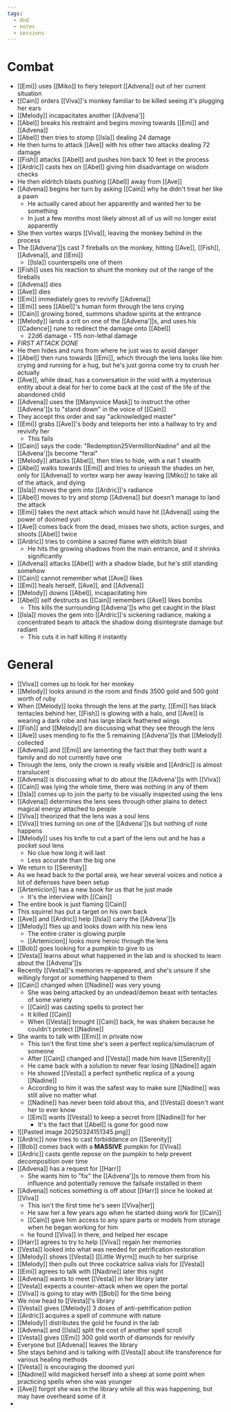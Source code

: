 ```yaml
---
tags:
  - dnd
  - notes
  - sessions
---
```

# Combat
- [[Emi]] uses [[Miko]] to fiery teleport [[Advena]] out of her current situation
- [[Cain]] orders [[Viva]]'s monkey familiar to be killed seeing it's plugging her ears
- [[Melody]] incapacitates another [[Advena']]
- [[Abel]] breaks his restraint and begins moving towards [[Emi]] and [[Advena]]
- [[Abel]] then tries to stomp [[Isla]] dealing 24 damage
- He then turns to attack [[Ave]] with his other two attacks dealing 72 damage
- [[Fish]] attacks [[Abel]] and pushes him back 10 feet in the process
- [[Ardric]] casts hex on [[Abel]] giving him disadvantage on wisdom checks
- He then eldritch blasts pushing [[Abel]] away from [[Ave]]
- [[Advena]] begins her turn by asking [[Cain]] why he didn't treat her like a pawn
	- He actually cared about her apparently and wanted her to be something
	- In just a few months most likely almost all of us will no longer exist apparently
- She then vortex warps [[Viva]], leaving the monkey behind in the process
- The [[Advena']]s cast 7 fireballs on the monkey, hitting [[Ave]], [[Fish]], [[Advena]], and [[Emi]]
	- [[Isla]] counterspells one of them
- [[Fish]] uses his reaction to shunt the monkey out of the range of the fireballs
- [[Advena]] dies
- [[Ave]] dies
- [[Emi]] immediately goes to revivify [[Advena]]
- [[Emi]] sees [[Abel]]'s human form through the lens crying
- [[Cain]] growing bored, summons shadow spirits at the entrance
- [[Melody]] lands a crit on one of the [[Advena']]s, and uses his [[Cadence]] rune to redirect the damage onto [[Abel]]
	- 22d6 damage - 115 non-lethal damage
- *FIRST ATTACK DONE*
- He then hides and runs from where he just was to avoid danger
- [[Abel]] then runs towards [[Emi]], which through the lens looks like him crying and running for a hug, but he's just gonna come try to crush her actually
- [[Ave]], while dead, has a conversation in the void with a mysterious entity about a deal for her to come back at the cost of the life of the abandoned child
- [[Advena]] uses the [[Manyvoice Mask]] to instruct the other [[Advena']]s to "stand down" in the voice of [[Cain]]
- They accept this order and say "acknowledged master"
- [[Emi]] grabs [[Ave]]'s body and teleports her into a hallway to try and revivify her
	- This fails
- [[Cain]] says the code: "Redemption25VermillionNadine" and all the [[Advena']]s become "feral"
- [[Melody]] attacks [[Abel]], then tries to hide, with a nat 1 stealth
- [[Abel]] walks towards [[Emi]] and tries to unleash the shades on her, only for [[Advena]] to vortex warp her away leaving [[Miko]] to take all of the attack, and dying
- [[Isla]] moves the gem into [[Ardric]]'s radiance
- [[Abel]] moves to try and stomp [[Advena]] but doesn't manage to land the attack
- [[Emi]] takes the next attack which would have hit [[Advena]] using the power of doomed yuri
- [[Ave]] comes back from the dead, misses two shots, action surges, and shoots [[Abel]] twice
- [[Ardric]] tries to combine a sacred flame with eldritch blast
	- He hits the growing shadows from the main entrance, and it shrinks significantly
- [[Advena]] attacks [[Abel]] with a shadow blade, but he's still standing somehow
- [[Cain]] cannot remember what [[Ave]] likes
- [[Emi]] heals herself, [[Ave]], and [[Advena]]
- [[Melody]] downs [[Abel]], incapacitating him
- [[Abel]] self destructs as [[Cain]] remembers [[Ave]] likes bombs
	- This kills the surrounding [[Advena']]s who get caught in the blast
- [[Isla]] moves the gem into [[Ardric]]'s sickening radiance, making a concentrated beam to attack the shadow doing disintegrate damage but radiant
	- This cuts it in half killing it instantly
# General
- [[Viva]] comes up to look for her monkey
- [[Melody]] looks around in the room and finds 3500 gold and 500 gold worth of ruby
- When [[Melody]] looks through the lens at the party, [[Emi]] has black tentacles behind her, [[Fish]] is glowing with a halo, and [[Ave]] is wearing a dark robe and has large black feathered wings
- [[Fish]] and [[Melody]] are discussing what they see through the lens
- [[Ave]] uses mending to fix the 5 remaining [[Advena']]s that [[Melody]] collected
- [[Advena]] and [[Emi]] are lamenting the fact that they both want a family and do not currently have one
- Through the lens, only the crown is really visible and [[Ardric]] is almost translucent
- [[Advena]] is discussing what to do about the [[Advena']]s with [[Viva]]
- [[Cain]] was lying the whole time, there was nothing in any of them
- [[Isla]] comes up to join the party to be visually inspected using the lens
- [[Advena]] determines the lens sees through other plains to detect magical energy attached to people
- [[Viva]] theorized that the lens was a soul lens
- [[Viva]] tries turning on one of the [[Advena']]s but nothing of note happens
- [[Melody]] uses his knife to cut a part of the lens out and he has a pocket soul lens
	- No clue how long it will last
	- Less accurate than the big one
- We return to [[Serenity]]
- As we head back to the portal area, we hear several voices and notice a lot of defenses have been setup
- [[Artemicion]] has a new book for us that he just made
	- It's the interview with [[Cain]]
- The entire book is just flaming [[Cain]]
- This squirrel has put a target on his own back
- [[Ave]] and [[Ardric]] help [[Isla]] carry the [[Advena']]s
- [[Melody]] flies up and looks down with his new lens
	- The entire crater is glowing purple
	- [[Artemicion]] looks more heroic through the lens
- [[Bob]] goes looking for a pumpkin to give to us
- [[Vesta]] learns about what happened in the lab and is shocked to learn about the [[Advena']]s
- Recently [[Vesta]]'s memories re-appeared, and she's unsure if she willingly forgot or something happened to them
- [[Cain]] changed when [[Nadine]] was very young
	- She was being attacked by an undead/demon beast with tentacles of some variety
	- [[Cain]] was casting spells to protect her
	- It killed [[Cain]]
	- When [[Vesta]] brought [[Cain]] back, he was shaken because he couldn't protect [[Nadine]]
- She wants to talk with [[Emi]] in private now
	- This isn't the first time she's seen a perfect replica/simulacrum of someone
	- After [[Cain]] changed and [[Vesta]] made him leave [[Serenity]]
	- He came back with a solution to never fear losing [[Nadine]] again
	- He showed [[Vesta]] a perfect synthetic replica of a young [[Nadine]]
	- According to him it was the safest way to make sure [[Nadine]] was still alive no matter what
	- [[Nadine]] has never been told about this, and [[Vesta]] doesn't want her to ever know
	- [[Emi]] wants [[Vesta]] to keep a secret from [[Nadine]] for her
		- It's the fact that [[Abel]] is gone for good now
- ![[Pasted image 20250324151345.png]]
- [[Ardric]] now tries to cast forbiddance on [[Serenity]]
- [[Bob]] comes back with a **MASSIVE** pumpkin for [[Viva]]
- [[Ardric]] casts gentle repose on the pumpkin to help prevent decomposition over time
- [[Advena]] has a request for [[Harr]]
	- She wants him to "fix" the [[Advena']]s to remove them from his influence and potentially remove the failsafe installed in them
- [[Advena]] notices something is off about [[Harr]] since he looked at [[Viva]]
	- This isn't the first time he's seen [[Viva|her]]
	- He saw her a few years ago when he started doing work for [[Cain]]
	- [[Cain]] gave him access to any spare parts or models from storage when he began working for him
	- he found [[Viva]] in there, and helped her escape
- [[Harr]] agrees to try to help [[Viva]] regain her memories
- [[Vesta]] looked into what was needed for petrification restoration
- [[Melody]] shows [[Vesta]] [[Little Wyrm]] much to her surprise
- [[Melody]] then pulls out three cockatrice saliva vials for [[Vesta]]
- [[Emi]] agrees to talk with [[Nadine]] later this night
- [[Advena]] wants to meet [[Vesta]] in her library later
- [[Vesta]] expects a counter-attack when we open the portal
- [[Viva]] is going to stay with [[Bob]] for the time being
- We now head to [[Vesta]]'s library
- [[Vesta]] gives [[Melody]] 3 doses of anti-petrification potion
- [[Ardric]] acquires a spell of commune with nature
- [[Melody]] distributes the gold he found in the lab
- [[Advena]] and [[Isla]] split the cost of another spell scroll
- [[Vesta]] gives [[Emi]] 300 gold worth of diamonds for revivify
- Everyone but [[Advena]] leaves the library
- She stays behind and is talking with [[Vesta]] about life transference for various healing methods
- [[Vesta]] is encouraging the doomed yuri
- [[Nadine]] wild magicked herself into a sheep at some point when practicing spells when she was younger
- [[Ave]] forgot she was in the library while all this was happening, but may have overheard some of it
- 
